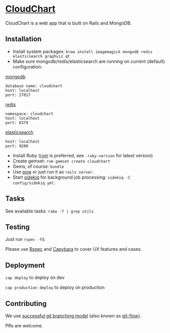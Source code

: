 # [CloudChart](http://cchrt.me)

CloudChart is a web app that is built on Rails and MongoDB.

## Installation

- Install system packages: ```brew install imagemagick mongodb redis elasticsearch graphviz qt```
- Make sure mongodb/redis/elasticsearch are running on current (default) configuration:

[mongodb](http://docs.mongodb.org/manual/installation/)

```
database name: cloudchart
host: localhost
port: 27017
```

[redis](http://redis.io/download)

```
namespace: cloudchart
host: localhost
port: 6379
```

[elasticsearch](http://www.elasticsearch.org/guide/reference/setup/installation/)

```
host: localhost
port: 9200
```

- Install Ruby ([rvm](http://rvm.io) is preferred, see ```.ruby-version``` for latest version)
- Create gemset: ```rvm gemset create cloudchart```
- Gems, of course: ```bundle```
- Use [pow](http://pow.cx/) or just run it as ```rails server```.
- Start [sidekiq](http://sidekiq.org/) for background job processing: ```sidekiq -C config/sidekiq.yml```.

## Tasks

See available tasks: ```rake -T | grep utils```

## Testing

Just run ```rspec -fd```.

Please use [Rspec](https://github.com/rspec/rspec) and [Capybara](https://github.com/jnicklas/capybara) to cover UX features and cases.

## Deployment

```cap deploy``` to deploy on dev

```cap production deploy``` to deploy on production

## Contributing

We use [successful git branching model](http://nvie.com/posts/a-successful-git-branching-model/) (also known as [git-flow](https://github.com/nvie/gitflow)).

PRs are welcome.
